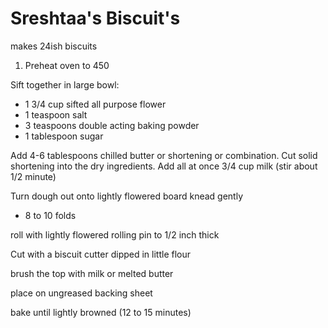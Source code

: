 # Sreshtaa's Biscuit's

makes 24ish biscuits

1. Preheat oven to 450

Sift together in large bowl:
* 1 3/4 cup sifted all purpose flower
* 1 teaspoon salt
* 3 teaspoons double acting baking powder
* 1 tablespoon sugar
 
Add 4-6 tablespoons chilled butter or shortening or combination. Cut solid shortening into the dry ingredients. Add all at once 3/4 cup milk (stir about 1/2 minute)

Turn dough out onto lightly flowered board
knead gently
* 8 to 10 folds

roll with lightly flowered rolling pin to 1/2 inch thick

Cut with a biscuit cutter dipped in little flour

brush the top with milk or melted butter

place on ungreased backing sheet

bake until lightly browned (12 to 15 minutes)
